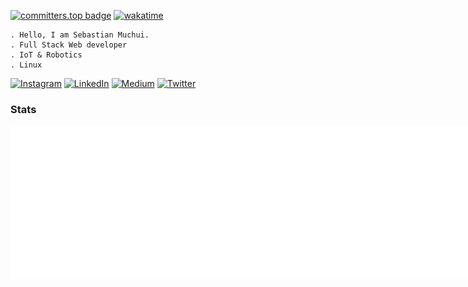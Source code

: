 
[![committers.top badge](https://user-badge.committers.top/kenya_private/astianmuchui.svg)](https://user-badge.committers.top/kenya_private/astianmuchui)
[![wakatime](https://wakatime.com/badge/user/5a50e193-2e98-47bd-9b67-0952bed984cf.svg)](https://wakatime.com/@5a50e193-2e98-47bd-9b67-0952bed984cf)

```shell
. Hello, I am Sebastian Muchui.
. Full Stack Web developer
. IoT & Robotics
. Linux

```

[![Instagram](https://img.shields.io/badge/Instagram-%23E4405F.svg?logo=Instagram&logoColor=white)](https://instagram.com/astianmuchui) [![LinkedIn](https://img.shields.io/badge/LinkedIn-%230077B5.svg?logo=linkedin&logoColor=white)](https://linkedin.com/in/astianmuchui) [![Medium](https://img.shields.io/badge/Medium-12100E?logo=medium&logoColor=white)](https://medium.com/@sebastianmuchui) [![Twitter](https://img.shields.io/badge/Twitter-%231DA1F2.svg?logo=Twitter&logoColor=white)](https://twitter.com/astianmuchui) 


### Stats

<div style="display: inline-flex;">
  <img src="https://raw.githubusercontent.com/astianmuchui/github-stats/master/generated/overview.svg#gh-dark-mode-only" style="width: 420px;">
  <img src="https://raw.githubusercontent.com/astianmuchui/github-stats/master/generated/languages.svg#gh-dark-mode-only" style="width: 420px;">
  
</div>
<br>



<br>

